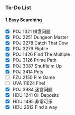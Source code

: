 ### To-Do List
#### 1.Easy Searching
+ [x] POJ 1321 棋盘问题
+ [x] POJ 2251 Dungeon Master
+ [x] POJ 3278 Catch That Cow
+ [x] POJ 3279 Fliptile
+ [x] POJ 1426 Find The Multiple
+ [x] POJ 3126 Prime Path
+ [x] POJ 3087 Shuffle'm Up
+ [x] POJ 3414 Pots
+ [ ] FZU 2150 Fire Game
+ [ ] UVA 11624 Fire!
+ [x] POJ 3984 迷宫问题
+ [x] HDU 1241 Oil Deposits
+ [x] HDU 1495 非常可乐
+ [x] HDU 2612 Find a way